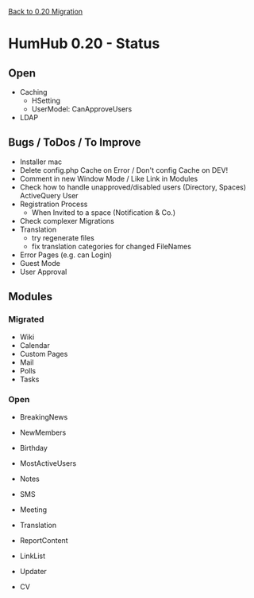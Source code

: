 [Back to 0.20 Migration](dev-migrate-0.20.md)

# HumHub 0.20 - Status

## Open 

- Caching
	- HSetting
	- UserModel: CanApproveUsers
- LDAP 

## Bugs / ToDos / To Improve

- Installer mac
- Delete config.php Cache on Error / Don't config Cache on DEV!
- Comment in new Window Mode / Like Link in Modules
- Check how to handle unapproved/disabled users (Directory, Spaces)
	ActiveQuery User
- Registration Process
	- When Invited to a space (Notification & Co.)
- Check complexer Migrations
- Translation
	- try regenerate files
	- fix translation categories for changed FileNames
- Error Pages (e.g. can Login)
- Guest Mode
- User Approval

## Modules

### Migrated

- Wiki
- Calendar
- Custom Pages
- Mail
- Polls
- Tasks

### Open

- BreakingNews
- NewMembers
- Birthday
- MostActiveUsers
- Notes
- SMS

- Meeting
- Translation
- ReportContent
- LinkList
- Updater
- CV